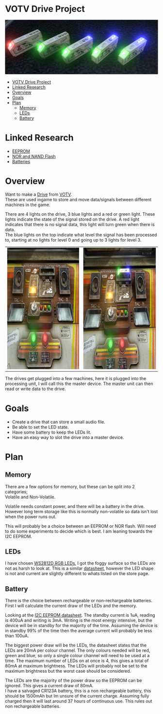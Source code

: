 # VOTV Drive Project
![alt text](Images/Ref-AllDrives.png)

- [VOTV Drive Project](#votv-drive-project)
- [Linked Research](#linked-research)
- [Overview](#overview)
- [Goals](#goals)
- [Plan](#plan)
  - [Memory](#memory)
  - [LEDs](#leds)
  - [Battery](#battery)

# Linked Research
- [EEPROM](/Research/Memory_and_Storage/EEPROM/README.md)
- [NOR and NAND Flash](/Research/Memory_and_Storage/NOR_NAND_Flash/README.md)
- [Batteries](/Research/Power/Batteries/README.md)

# Overview

Want to make a [Drive](https://voicesofthevoid.wiki.gg/wiki/Drive) from [VOTV](https://mrdrnose.itch.io/votv). </Br>
These are used ingame to store and move data/signals between different machines in the game.

There are 4 lights on the drive, 3 blue lights and a red or green light. These lights indicate the state of the signal stored on the drive.
A red light indicates that there is no signal data, this light will turn green when there is data. </Br>
The blue lights on the top indicate what level the signal has been processed to, starting at no lights for level 0 and going up to 3 lights for level 3.

<table>
  <tr>
    <td><img src="./Images/Ref-Process-A.png" height="400"/></td>
    <td><img src="./Images/Ref-Process-B.png" height="400"/></td>
  </tr>
</table>

The drives get plugged into a few machines, here it is plugged into the processing unit, I will call this the master device. The master unit can then read or write data to the drive. 

# Goals

- Create a drive that can store a small audio file.
- Be able to set the LED state.
- Have some battery to keep the LEDs lit.
- Have an easy way to slot the drive into a master device.

# Plan

## Memory

There are a few options for memory, but these can be split into 2 categories; </Br> 
Volatile and Non-Volatile. 

Volatile needs constant power, and there will be a battery in the drive. However long term storage like this is normally non-volatile so data isn't lost when the power runs out.

This will probably be a choice between an EEPROM or NOR flash. Will need to do some experiments to decide which is best. I am leaning towards the I2C EEPROM. 

## LEDs
I have chosen [WS2812D RGB LEDs](https://www.aliexpress.com/item/1005005871456289.html), I got the foggy surface so the LEDs are not as harsh to look at. This is a similar [datasheet](https://www.alldatasheet.com/html-pdf/1570129/WORLDSEMI/WS2812D-F5/569/1/WS2812D-F5.html), however the LED shape is not and current are slightly different to whats listed on the store page.

## Battery

There is the choice between rechargeable or non-rechargeable batteries. First I will calculate the current draw of the LEDs and the memory.

Looking at the [I2C EEPROM datasheet](https://ww1.microchip.com/downloads/en/devicedoc/21203m.pdf).
The standby current is 1uA, reading is 400uA and writing is 3mA. Writing is the most energy intensive, but the device will be in standby for the majority of the time. Assuming the device is in standby 99% of the time then the average current will probably be less than 100uA.

The biggest power draw will be the LEDs, the datasheet states that the LEDs are 20mA per colour channel. The only colours needed will be red, green and blue, so only a single colour channel will need to be used at a time. The maximum number of LEDs on at once is 4, this gives a total of 80mA at maximum brightness. The LEDs will probably not be set to the maximum brightness but the worst case should be considered.

The LEDs are the majority of the power draw so the EEPROM can be ignored. This gives a current draw of 80mA.</Br>
I have a salvaged CR123A battery, this is a non rechargeable battery, this should be 1500mAh but Im unsure of the current charge. Assuming fully charged then it will last around 37 hours of continuous use. This rules out non rechargeable batteries.


